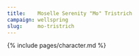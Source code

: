 ```yaml
---
title:    Moselle Serenity "Mo" Tristrich
campaign: wellspring
slug:     mo-tristrich
---
```


{% include pages/character.md %}
